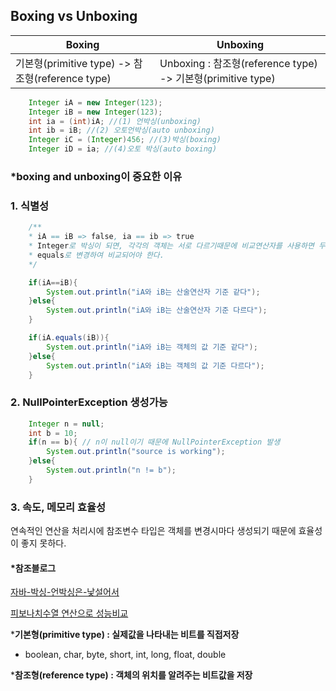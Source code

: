 ## Boxing vs Unboxing 
  

| Boxing | Unboxing |
| -- | -- |
| 기본형(primitive type) -> 참조형(reference type)  | Unboxing : 참조형(reference type) -> 기본형(primitive type) |    

  

```java
    Integer iA = new Integer(123);
    Integer iB = new Integer(123);
    int ia = (int)iA; //(1) 언박싱(unboxing)
    int ib = iB; //(2) 오토언박싱(auto unboxing)
    Integer iC = (Integer)456; //(3)박싱(boxing)
    Integer iD = ia; //(4)오토 박싱(auto boxing)
```

### *boxing and unboxing이 중요한 이유

### 1. 식별성
```java
    /**
    * iA == iB => false, ia == ib => true
    * Integer로 박싱이 되면, 각각의 객체는 서로 다르기때문에 비교연산자를 사용하면 두 객체의 값을 비교하는 것이 아니라 객체 자체를 비교
    * equals로 변경하여 비교되어야 한다.
    */

    if(iA==iB){
        System.out.println("iA와 iB는 산술연산자 기준 같다");
    }else{
        System.out.println("iA와 iB는 산술연산자 기준 다르다");
    }

    if(iA.equals(iB)){
        System.out.println("iA와 iB는 객체의 값 기준 같다");
    }else{
        System.out.println("iA와 iB는 객체의 값 기준 다르다");
    }
```

### 2. NullPointerException 생성가능
```java
    Integer n = null;
    int b = 10;
    if(n == b){ // n이 null이기 때문에 NullPointerException 발생
        System.out.println("source is working");
    }else{
        System.out.println("n != b");
    }
```

### 3. 속도, 메모리 효율성
 연속적인 연산을 처리시에 참조변수 타입은 객체를 변경시마다 생성되기 때문에 효율성이 좋지 못하다. 
    
    
    

#### *참조블로그 
[자바-박싱-언박싱은-낯설어서](https://velog.io/@skyepodium/%EC%9E%90%EB%B0%94-%EB%B0%95%EC%8B%B1-%EC%96%B8%EB%B0%95%EC%8B%B1%EC%9D%80-%EB%82%AF%EC%84%A4%EC%96%B4%EC%84%9C)

[피보나치수열 연산으로 성능비교](https://ammff.tistory.com/20)

***기본형(primitive type) : 실제값을 나타내는 비트를 직접저장**
- boolean, char, byte, short, int, long, float, double 
  
***참조형(reference type) : 객체의 위치를 알려주는 비트값을 저장**
